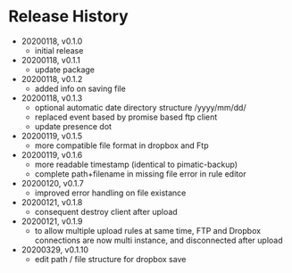 # Release History

* 20200118, v0.1.0
	* initial release
* 20200118, v0.1.1
	* update package
* 20200118, v0.1.2
	* added info on saving file
* 20200118, v0.1.3
	* optional automatic date directory structure /yyyy/mm/dd/
	* replaced event based by promise based ftp client
	* update presence dot
* 20200119, v0.1.5
	* more compatible file format in dropbox and Ftp
* 20200119, v0.1.6
	* more readable timestamp (identical to pimatic-backup)
	* complete path+filename in missing file error in rule editor
* 20200120, v0.1.7
	* improved error handling on file existance
* 20200121, v0.1.8
	* consequent destroy client after upload
* 20200121, v0.1.9
	* to allow multiple upload rules at same time, FTP and Dropbox connections are now multi instance, and disconnected  after upload
* 20200329, v0.1.10
	* edit path / file structure for dropbox save
